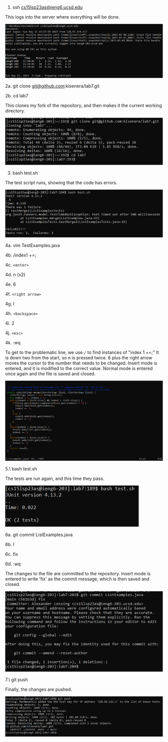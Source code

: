 1. ssh cs15lsp23as@ieng6.ucsd.edu

This logs into the server where everything will be done.

![Image](lr4a.PNG)

2a. git clone git@github.com:kisenera/lab7.git

2b. cd lab7

This clones my fork of the repository, and then makes it the current working directory.

![Image](lr4b.PNG)

3. bash test.sh

The test script runs, showing that the code has errors.

![Image](lr4c.PNG)

4a. vim TestExamples.java

4b. /index1 +=;

4c. `<enter>`
  
4d. n (x2)

4e. 6
  
4f. `<right arrow>`
  
4g. I
  
4h. `<backspace>`
  
4i. 2
  
4j. `<esc>`
  
4k. :wq

To get to the problematic line, we use `/` to find instances of "index 1 +=;" It is down two from the start, so n is pressed twice. 6 plus the right arrow moves the cursor to the number that needs to be changed. Insert mode is entered, and it is modified to the correct value. Normal mode is entered once again and the file is saved and closed.

![Image](lr4d.PNG)
  
5.\ bash test.sh

The tests are run again, and this time they pass.

![Image](l55.png)

6a. git commit ListExamples.java
  
6b. I
  
6c. fix
  
6d. :wq

The changes to the file are committed to the repository. Insert mode is entered to write 'fix' as the commit message, which is then saved and closed.
  
![Image](lr4e.PNG)
  
7.\ git push

Finally, the changes are pushed.
  
![Image](lr4f.PNG)
